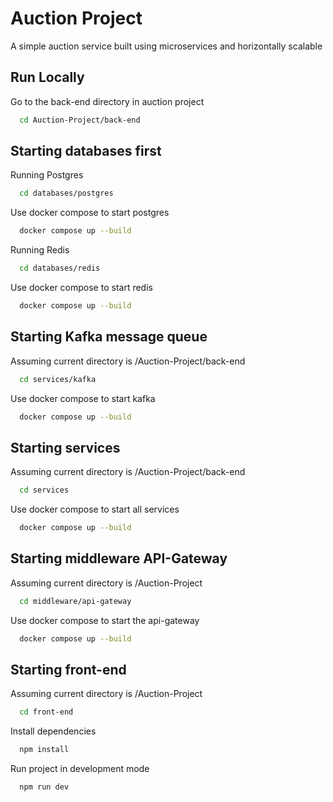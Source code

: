
# Auction Project

A simple auction service built using microservices and horizontally scalable

## Run Locally

Go to the back-end directory in auction project

```bash
  cd Auction-Project/back-end
```

## Starting databases first

Running Postgres

```bash
  cd databases/postgres
```
Use docker compose to start postgres
```bash
  docker compose up --build
```

Running Redis

```bash
  cd databases/redis
```
Use docker compose to start redis
```bash
  docker compose up --build
```

## Starting Kafka message queue
Assuming current directory is /Auction-Project/back-end

```bash
  cd services/kafka
```
Use docker compose to start kafka
```bash
  docker compose up --build
```

## Starting services
Assuming current directory is /Auction-Project/back-end

```bash
  cd services
```
Use docker compose to start all services
```bash
  docker compose up --build
```


## Starting middleware API-Gateway
Assuming current directory is /Auction-Project

```bash
  cd middleware/api-gateway
```
Use docker compose to start the api-gateway
```bash
  docker compose up --build
```

## Starting front-end
Assuming current directory is /Auction-Project

```bash
  cd front-end
```
Install dependencies
```bash
  npm install
```
Run project in development mode
```bash
  npm run dev
```